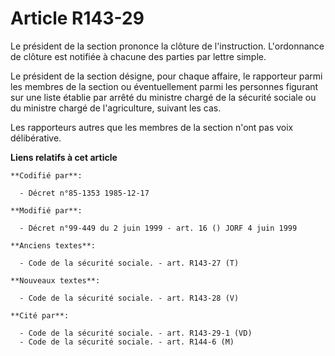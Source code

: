 # Article R143-29

Le président de la section prononce la clôture de l'instruction. L'ordonnance de clôture est notifiée à chacune des parties
par lettre simple.

Le président de la section désigne, pour chaque affaire, le rapporteur parmi les membres de la section ou éventuellement
parmi les personnes figurant sur une liste établie par arrêté du ministre chargé de la sécurité sociale ou du ministre chargé
de l'agriculture, suivant les cas.

Les rapporteurs autres que les membres de la section n'ont pas voix délibérative.

**Liens relatifs à cet article**

	**Codifié par**:

	  - Décret n°85-1353 1985-12-17

	**Modifié par**:

	  - Décret n°99-449 du 2 juin 1999 - art. 16 () JORF 4 juin 1999

	**Anciens textes**:

	  - Code de la sécurité sociale. - art. R143-27 (T)

	**Nouveaux textes**:

	  - Code de la sécurité sociale. - art. R143-28 (V)

	**Cité par**:

	  - Code de la sécurité sociale. - art. R143-29-1 (VD)
	  - Code de la sécurité sociale. - art. R144-6 (M)
